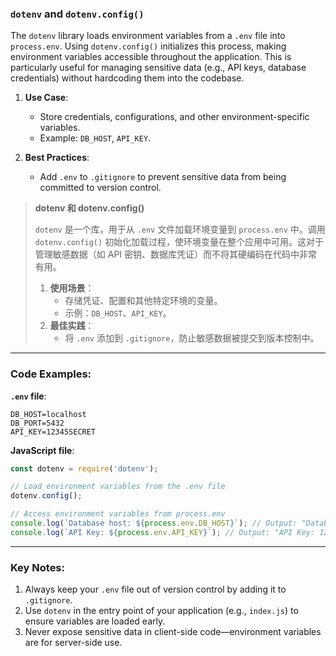 ### `dotenv` and `dotenv.config()`

The `dotenv` library loads environment variables from a `.env` file into `process.env`. Using `dotenv.config()` initializes this process, making environment variables accessible throughout the application. This is particularly useful for managing sensitive data (e.g., API keys, database credentials) without hardcoding them into the codebase.

1. **Use Case**:  
   - Store credentials, configurations, and other environment-specific variables.  
   - Example: `DB_HOST`, `API_KEY`.

2. **Best Practices**:  
   - Add `.env` to `.gitignore` to prevent sensitive data from being committed to version control.  

> **dotenv 和 dotenv.config()** 
>
> <audio src="..\..\mp3\`dot env` 是一个库，.mp3"></audio>
>
> `dotenv` 是一个库，用于从 `.env` 文件加载环境变量到 `process.env` 中。调用 `dotenv.config()` 初始化加载过程，使环境变量在整个应用中可用。这对于管理敏感数据（如 API 密钥、数据库凭证）而不将其硬编码在代码中非常有用。  
>
> 1. **使用场景**：  
>    - 存储凭证、配置和其他特定环境的变量。  
>    - 示例：`DB_HOST`、`API_KEY`。  
> 2. **最佳实践**：  
>    - 将 `.env` 添加到 `.gitignore`，防止敏感数据被提交到版本控制中。  

---

### Code Examples:

<audio src="..\..\mp3\`点env` 文件用于存储应用.mp3"></audio>

**`.env` file**:
```env
DB_HOST=localhost
DB_PORT=5432
API_KEY=12345SECRET
```

**JavaScript file**:
```javascript
const dotenv = require('dotenv');

// Load environment variables from the .env file
dotenv.config();

// Access environment variables from process.env
console.log(`Database host: ${process.env.DB_HOST}`); // Output: "Database host: localhost"
console.log(`API Key: ${process.env.API_KEY}`); // Output: "API Key: 12345SECRET"
```

---

### Key Notes:  
1. Always keep your `.env` file out of version control by adding it to `.gitignore`.  
2. Use `dotenv` in the entry point of your application (e.g., `index.js`) to ensure variables are loaded early.  
3. Never expose sensitive data in client-side code—environment variables are for server-side use.